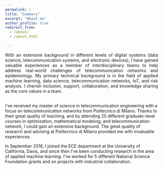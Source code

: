 ```yaml
---
permalink: /
title: "Summary"
excerpt: "About me"
author_profile: true
redirect_from: 
  - /about/
  - /about.html
  
---
```

<div style="text-align: justify"> With an extensive background in different levels 
of digital systems (data science, telecommunication systems, and electronic devices), 
I have gained valuable experiences as a member of interdisciplinary teams to help address 
real-world challenges of telecommunication networks and epidemiology. My primary technical 
background is in the field of applied machine learning, data science, telecommunication networks, IoT, 
and risk analysis. I cherish inclusion, support, collaboration, and knowledge sharing as 
the core values in a team.</div> <br />

I've received my master of science in telecommunication engineering with a focus on 
telecommunication networks from Politecnico di Milano. Thanks to their great quality 
of teaching, and by attending 25 different graduate-level courses in optimization, 
mathematical modeling, and telecommunication network, I could gain an extensive 
background. The great quality of research and advising at Politecnico di Milano provided 
me with invaluable experiences.<br />
 

In September 2016, I joined the ECE department at the University of California, Davis, and since then I've been 
conducting research in the area of applied machine learning. I've worked for 5 different National 
Science Foundation grants and on projects with industrial collaboration.  </div>
